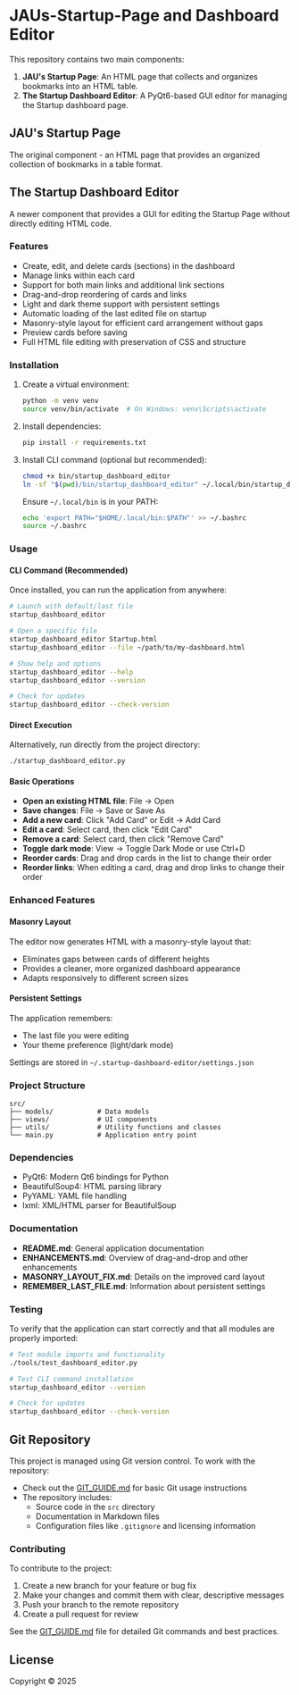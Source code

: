 # JAUs-Startup-Page and Dashboard Editor

This repository contains two main components:

1. **JAU's Startup Page**: An HTML page that collects and organizes bookmarks into an HTML table.
2. **The Startup Dashboard Editor**: A PyQt6-based GUI editor for managing the Startup dashboard page.

## JAU's Startup Page

The original component - an HTML page that provides an organized collection of bookmarks in a table format.

## The Startup Dashboard Editor

A newer component that provides a GUI for editing the Startup Page without directly editing HTML code.

### Features

- Create, edit, and delete cards (sections) in the dashboard
- Manage links within each card
- Support for both main links and additional link sections
- Drag-and-drop reordering of cards and links
- Light and dark theme support with persistent settings
- Automatic loading of the last edited file on startup
- Masonry-style layout for efficient card arrangement without gaps
- Preview cards before saving
- Full HTML file editing with preservation of CSS and structure

### Installation

1. Create a virtual environment:
   ```bash
   python -m venv venv
   source venv/bin/activate  # On Windows: venv\Scripts\activate
   ```

2. Install dependencies:
   ```bash
   pip install -r requirements.txt
   ```

3. Install CLI command (optional but recommended):
   ```bash
   chmod +x bin/startup_dashboard_editor
   ln -sf "$(pwd)/bin/startup_dashboard_editor" ~/.local/bin/startup_dashboard_editor
   ```
   
   Ensure `~/.local/bin` is in your PATH:
   ```bash
   echo 'export PATH="$HOME/.local/bin:$PATH"' >> ~/.bashrc
   source ~/.bashrc
   ```

### Usage

#### CLI Command (Recommended)
Once installed, you can run the application from anywhere:

```bash
# Launch with default/last file
startup_dashboard_editor

# Open a specific file
startup_dashboard_editor Startup.html
startup_dashboard_editor --file ~/path/to/my-dashboard.html

# Show help and options
startup_dashboard_editor --help
startup_dashboard_editor --version

# Check for updates
startup_dashboard_editor --check-version
```

#### Direct Execution
Alternatively, run directly from the project directory:
```bash
./startup_dashboard_editor.py
```

#### Basic Operations

- **Open an existing HTML file**: File → Open
- **Save changes**: File → Save or Save As
- **Add a new card**: Click "Add Card" or Edit → Add Card
- **Edit a card**: Select card, then click "Edit Card"
- **Remove a card**: Select card, then click "Remove Card"
- **Toggle dark mode**: View → Toggle Dark Mode or use Ctrl+D
- **Reorder cards**: Drag and drop cards in the list to change their order
- **Reorder links**: When editing a card, drag and drop links to change their order

### Enhanced Features

#### Masonry Layout

The editor now generates HTML with a masonry-style layout that:
- Eliminates gaps between cards of different heights
- Provides a cleaner, more organized dashboard appearance
- Adapts responsively to different screen sizes

#### Persistent Settings

The application remembers:
- The last file you were editing
- Your theme preference (light/dark mode)

Settings are stored in `~/.startup-dashboard-editor/settings.json`

### Project Structure

```
src/
├── models/           # Data models
├── views/            # UI components
├── utils/            # Utility functions and classes
└── main.py           # Application entry point
```

### Dependencies

- PyQt6: Modern Qt6 bindings for Python
- BeautifulSoup4: HTML parsing library
- PyYAML: YAML file handling
- lxml: XML/HTML parser for BeautifulSoup

### Documentation

- **README.md**: General application documentation
- **ENHANCEMENTS.md**: Overview of drag-and-drop and other enhancements
- **MASONRY_LAYOUT_FIX.md**: Details on the improved card layout
- **REMEMBER_LAST_FILE.md**: Information about persistent settings

### Testing

To verify that the application can start correctly and that all modules are properly imported:

```bash
# Test module imports and functionality
./tools/test_dashboard_editor.py

# Test CLI command installation
startup_dashboard_editor --version

# Check for updates
startup_dashboard_editor --check-version
```

## Git Repository

This project is managed using Git version control. To work with the repository:

- Check out the [GIT_GUIDE.md](GIT_GUIDE.md) for basic Git usage instructions
- The repository includes:
  - Source code in the `src` directory
  - Documentation in Markdown files
  - Configuration files like `.gitignore` and licensing information

### Contributing

To contribute to the project:

1. Create a new branch for your feature or bug fix
2. Make your changes and commit them with clear, descriptive messages
3. Push your branch to the remote repository
4. Create a pull request for review

See the [GIT_GUIDE.md](GIT_GUIDE.md) file for detailed Git commands and best practices.

## License

Copyright © 2025
